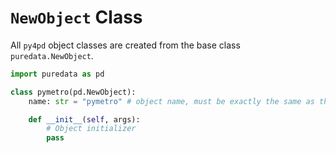 # `NewObject` Class

All `py4pd` object classes are created from the base class `puredata.NewObject`. 

```python
import puredata as pd

class pymetro(pd.NewObject):
    name: str = "pymetro" # object name, must be exactly the same as the file name (pymetro.pd_py)

    def __init__(self, args):
        # Object initializer
        pass
```

